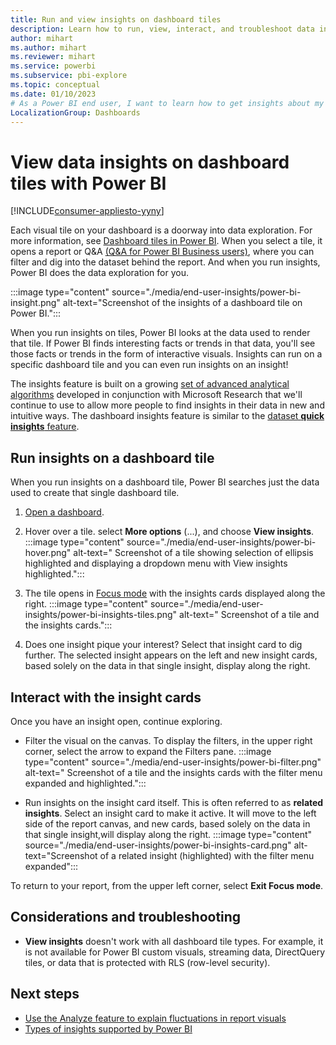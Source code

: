 ```yaml
---
title: Run and view insights on dashboard tiles
description: Learn how to run, view, interact, and troubleshoot data insights on a dashboard title with Power BI.
author: mihart
ms.author: mihart
ms.reviewer: mihart
ms.service: powerbi
ms.subservice: pbi-explore
ms.topic: conceptual
ms.date: 01/10/2023
# As a Power BI end user, I want to learn how to get insights about my dashboard tiles.
LocalizationGroup: Dashboards
---
```

# View data insights on dashboard tiles with Power BI

[!INCLUDE[consumer-appliesto-yyny](../includes/consumer-appliesto-yyny.md)]

Each visual tile on your dashboard is a doorway into data exploration. For more information, see [Dashboard tiles in Power BI](end-user-tiles.md). When you select a tile, it opens a report or Q&A [(Q&A for Power BI Business users)](end-user-q-and-a.md), where you can filter and dig into the dataset behind the report. And when you run insights, Power BI does the data exploration for you.

:::image type="content" source="./media/end-user-insights/power-bi-insight.png" alt-text="Screenshot of the insights of a dashboard tile on  Power BI.":::

When you run insights on tiles, Power BI looks at the data used to render that tile. If Power BI finds interesting facts or trends in that data, you'll see those facts or trends in the form of interactive visuals. Insights can run on a specific dashboard tile and you can even run insights on an insight!

The insights feature is built on a growing [set of advanced analytical algorithms](end-user-insight-types.md) developed in conjunction with Microsoft Research that we'll continue to use to allow more people to find insights in their data in new and intuitive ways. The dashboard insights feature is similar to the [dataset **quick insights** feature](../create-reports/service-insights.md).

## Run insights on a dashboard tile
When you run insights on a dashboard tile, Power BI searches just the data used to create that single dashboard tile. 

1. [Open a dashboard](end-user-dashboards.md).
2. Hover over a tile. select **More options** (...), and choose **View insights**.
        :::image type="content" source="./media/end-user-insights/power-bi-hover.png" alt-text=" Screenshot of a tile showing selection of ellipsis highlighted and displaying a dropdown menu with View insights highlighted.":::

3. The tile opens in [Focus mode](end-user-focus.md) with the insights cards displayed along the right.
        :::image type="content" source="./media/end-user-insights/power-bi-insights-tiles.png" alt-text=" Screenshot of a tile and the insights cards.":::
4. Does one insight pique your interest? Select that insight card to dig further. The selected insight appears on the left and new insight cards, based solely on the data in that single insight, display along the right.

## Interact with the insight cards

Once you have an insight open, continue exploring.

   * Filter the visual on the canvas.  To display the filters, in the upper right corner, select the arrow to expand the Filters pane.
         :::image type="content" source="./media/end-user-insights/power-bi-filter.png" alt-text=" Screenshot of a tile and the insights cards with the filter menu expanded and highlighted.":::
   
   * Run insights on the insight card itself. This is often referred to as **related insights**. Select an insight card to make it active. It will move to the left side of the report canvas, and new cards, based solely on the data in that single insight,will  display along the right.
             :::image type="content" source="./media/end-user-insights/power-bi-insights-card.png" alt-text="Screenshot of a related insight (highlighted) with the filter menu expanded":::
     
To return to your report, from the upper left corner, select **Exit Focus mode**.

## Considerations and troubleshooting
- **View insights** doesn't work with all dashboard tile types. For example, it is not available for Power BI custom visuals, streaming data, DirectQuery tiles, or data that is protected with RLS (row-level security).<!--[Power BI visuals](end-user-custom-visuals.md)-->


## Next steps

- [Use the Analyze feature to explain fluctuations in report visuals](end-user-analyze-visuals.md)
- [Types of insights supported by Power BI](end-user-insight-types.md)
